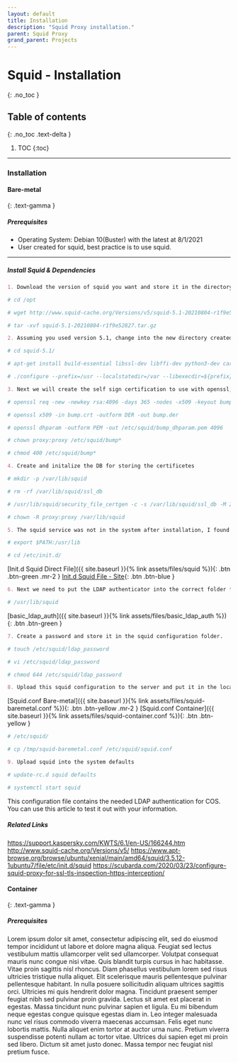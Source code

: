 ```yaml
---
layout: default
title: Installation
description: "Squid Proxy installation."
parent: Squid Proxy
grand_parent: Projects
---
```


# Squid - Installation
{: .no_toc }

## Table of contents
{: .no_toc .text-delta }

1. TOC
{:toc}

---

### Installation


#### Bare-metal
{: .text-gamma }

##### Prerequisites

* Operating System: Debian 10(Buster) with the latest at 8/1/2021
* User created for squid, best practice is to use squid.


---

##### Install Squid & Dependencies
```markdown
1. Download the version of squid you want and store it in the directory. 
```

```bash
# cd /opt

# wget http://www.squid-cache.org/Versions/v5/squid-5.1-20210804-r1f9e52827.tar.gz

# tar -xvf squid-5.1-20210804-r1f9e52827.tar.gz
```

```markdown
2. Assuming you used version 5.1, change into the new directory created from un tarring the file and also build the configuration. Here is where we enable openssl and ssl-crtd, which is not in the standard squid package when installing from 'apt-get'. 
```

```bash
# cd squid-5.1/

# apt-get install build-essential libssl-dev libffi-dev python3-dev cargo

# ./configure --prefix=/usr --localstatedir=/var --libexecdir=${prefix}/lib/squid --datadir=${prefix}/share/squid --sysconfdir=/etc/squid --with-default-user=proxy --with-logdir=/var/log --with-pidfile=/var/run/squid.pid --with-openssl --enable-ssl-crtd
```
```markdown
3. Next we will create the self sign certification to use with openssl,
```

```bash
# openssl req -new -newkey rsa:4096 -days 365 -nodes -x509 -keyout bump.key -out bump.crt

# openssl x509 -in bump.crt -outform DER -out bump.der

# openssl dhparam -outform PEM -out /etc/squid/bump_dhparam.pem 4096

# chown proxy:proxy /etc/squid/bump*

# chmod 400 /etc/squid/bump*
```

```markdown
4. Create and initalize the DB for storing the certificetes
```

```bash
# mkdir -p /var/lib/squid

# rm -rf /var/lib/squid/ssl_db

# /usr/lib/squid/security_file_certgen -c -s /var/lib/squid/ssl_db -M 20MB

# chown -R proxy:proxy /var/lib/squid
```
```markdown
5. The squid service was not in the system after installation, I found this file and made a minor adjustment to the path location for squid (add '/usr/lib' to the end of the path list),
```

```bash
# export $PATH:/usr/lib

# cd /etc/init.d/
```

[Init.d Squid Direct File]({{ site.baseurl }}{% link assets/files/squid %}){: .btn .btn-green .mr-2 } [Init.d Squid File - Site](https://www.apt-browse.org/browse/ubuntu/xenial/main/amd64/squid/3.5.12-1ubuntu7/file/etc/init.d/squid){: .btn .btn-blue } 
```markdown
6. Next we need to put the LDAP authenticator into the correct folder for squid, for this build it was located under
```

```bash
# /usr/lib/squid
```

[basic_ldap_auth]({{ site.baseurl }}{% link assets/files/basic_ldap_auth %}){: .btn .btn-green }
```markdown
7. Create a password and store it in the squid configuration folder.
```
```bash
# touch /etc/squid/ldap_password

# vi /etc/squid/ldap_password

# chmod 644 /etc/squid/ldap_password
```

```markdown
8. Upload this squid configuration to the server and put it in the location listed below, **Rename file to squid.conf
```

[Squid.conf Bare-metal]({{ site.baseurl }}{% link assets/files/squid-baremetal.conf %}){: .btn .btn-yellow .mr-2 } [Squid.conf Container]({{ site.baseurl }}{% link assets/files/squid-container.conf %}){: .btn .btn-yellow }

```bash
# /etc/squid/

# cp /tmp/squid-baremetal.conf /etc/squid/squid.conf
```

```markdown
9. Upload squid into the system defaults
```

```bash
# update-rc.d squid defaults

# systemctl start squid
```

This configuration file contains the needed LDAP authentication for COS. You can use this article to test it out with your information. 

##### Related Links

https://support.kaspersky.com/KWTS/6.1/en-US/166244.htm
http://www.squid-cache.org/Versions/v5/
https://www.apt-browse.org/browse/ubuntu/xenial/main/amd64/squid/3.5.12-1ubuntu7/file/etc/init.d/squid
https://scubarda.com/2020/03/23/configure-squid-proxy-for-ssl-tls-inspection-https-interception/

#### Container
{: .text-gamma }

##### Prerequisites

Lorem ipsum dolor sit amet, consectetur adipiscing elit, sed do eiusmod tempor incididunt ut labore et dolore magna aliqua. Feugiat sed lectus vestibulum mattis ullamcorper velit sed ullamcorper. Volutpat consequat mauris nunc congue nisi vitae. Quis blandit turpis cursus in hac habitasse. Vitae proin sagittis nisl rhoncus. Diam phasellus vestibulum lorem sed risus ultricies tristique nulla aliquet. Elit scelerisque mauris pellentesque pulvinar pellentesque habitant. In nulla posuere sollicitudin aliquam ultrices sagittis orci. Ultricies mi quis hendrerit dolor magna. Tincidunt praesent semper feugiat nibh sed pulvinar proin gravida. Lectus sit amet est placerat in egestas. Massa tincidunt nunc pulvinar sapien et ligula. Eu mi bibendum neque egestas congue quisque egestas diam in. Leo integer malesuada nunc vel risus commodo viverra maecenas accumsan. Felis eget nunc lobortis mattis. Nulla aliquet enim tortor at auctor urna nunc. Pretium viverra suspendisse potenti nullam ac tortor vitae. Ultrices dui sapien eget mi proin sed libero. Dictum sit amet justo donec. Massa tempor nec feugiat nisl pretium fusce.
